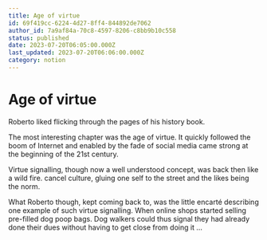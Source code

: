 ```yaml
---
title: Age of virtue 
id: 69f419cc-6224-4d27-8ff4-844892de7062
author_id: 7a9af84a-70c8-4597-8206-c8bb9b10c558
status: published
date: 2023-07-20T06:05:00.000Z
last_updated: 2023-07-20T06:06:00.000Z
category: notion
---
```


# Age of virtue 


Roberto liked flicking through the pages of his history book.

The most interesting chapter was the age of virtue. It quickly followed the boom of Internet and enabled by the fade of social media came strong at the beginning of the 21st century.

Virtue signalling, though now a well understood concept, was back then like a wild fire. cancel culture, gluing one self to the street and the likes being the norm.

What Roberto though, kept coming back to, was the little encarté describing one example of such virtue signalling. When online shops started selling pre-filled dog poop bags. Dog walkers could thus signal they had already done their dues without having to get close from doing it …



